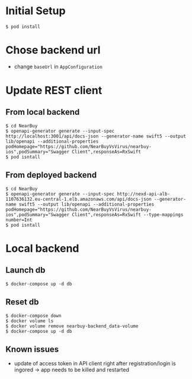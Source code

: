 # Initial Setup

```
$ pod install
```

# Chose backend url

- change `baseUrl` in `AppConfiguration`

# Update REST client

## From local backend

```
$ cd NearBuy
$ openapi-generator generate --input-spec http://localhost:3001/api/docs-json --generator-name swift5 --output lib/openapi --additional-properties podHomepage="https://github.com/NearBuyVsVirus/nearbuy-ios",podSummary="Swagger Client",responseAs=RxSwift
$ pod isntall
```

## From deployed backend

```
$ cd NearBuy
$ openapi-generator generate --input-spec http://nexd-api-alb-1107636132.eu-central-1.elb.amazonaws.com/api/docs-json --generator-name swift5 --output lib/openapi --additional-properties podHomepage="https://github.com/NearBuyVsVirus/nearbuy-ios",podSummary="Swagger Client",responseAs=RxSwift --type-mappings number=Int
$ pod isntall
```

# Local backend

## Launch db

```
$ docker-compose up -d db
```

## Reset db

```
$ docker-compose down
$ docker volume ls
$ docker volume remove nearbuy-backend_data-volume
$ docker-compose up -d db
```

## Known issues

- update of access token in API client right after registration/login is ingored -> app needs to be killed and restarted
